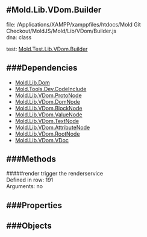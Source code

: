 
#Mold.Lib.VDom.Builder
---------------------------------------

file: /Applications/XAMPP/xamppfiles/htdocs/Mold Git Checkout/MoldJS/Mold/Lib/VDom/Builder.js  
dna: class


	

test: [Mold.Test.Lib.VDom.Builder](../../../Mold/Test/Lib/VDom/Builder.md) 




###Dependencies
--------------

* [Mold.Lib.Dom](../../../Mold/Lib/Dom.md) 
* [Mold.Tools.Dev.CodeInclude](../../../Mold/Tools/Dev/CodeInclude.md) 
* [Mold.Lib.VDom.ProtoNode](../../../Mold/Lib/VDom/ProtoNode.md) 
* [Mold.Lib.VDom.DomNode](../../../Mold/Lib/VDom/DomNode.md) 
* [Mold.Lib.VDom.BlockNode](../../../Mold/Lib/VDom/BlockNode.md) 
* [Mold.Lib.VDom.ValueNode](../../../Mold/Lib/VDom/ValueNode.md) 
* [Mold.Lib.VDom.TextNode](../../../Mold/Lib/VDom/TextNode.md) 
* [Mold.Lib.VDom.AttributeNode](../../../Mold/Lib/VDom/AttributeNode.md) 
* [Mold.Lib.VDom.RootNode](../../../Mold/Lib/VDom/RootNode.md) 
* [Mold.Lib.VDom.VDoc](../../../Mold/Lib/VDom/VDoc.md) 



   
###Methods
--------------

#####render
	trigger the renderservice  
Defined in row: 191   
Arguments: no



   
###Properties
-------------

   
###Objects
------------


		
